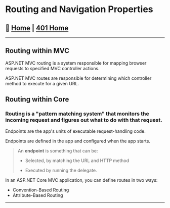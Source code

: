 # Routing and Navigation Properties

## 🏡 [**Home**](https://mistidinzy.github.io/ReadingNotes/) | [**401 Home**](https://bit.ly/3EcMrF6)

---

## Routing within MVC

ASP.NET MVC routing is a system responsible for mapping browser requests to specified MVC controller actions.

ASP.NET MVC routes are responsible for determining which controller method to execute for a given URL.

## Routing within Core

### **Routing is a "pattern matching system" that monitors the incoming request and figures out what to do with that request.**

Endpoints are the app's units of executable request-handling code.

Endpoints are defined in the app and configured when the app starts.

> An **endpoint** is something that can be:
>
> * Selected, by matching the URL and HTTP method
>
> * Executed by running the delegate.

In an ASP.NET Core MVC application, you can define routes in two ways:

* Convention-Based Routing
* Attribute-Based Routing

---

